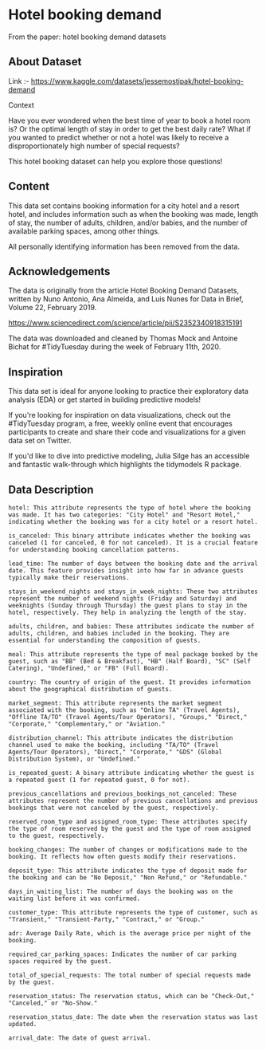 # Hotel booking demand
From the paper: hotel booking demand datasets

## About Dataset

Link :- https://www.kaggle.com/datasets/jessemostipak/hotel-booking-demand

Context

Have you ever wondered when the best time of year to book a hotel room is? Or the optimal length of stay in order to get the best daily rate? What if you wanted to predict whether or not a hotel was likely to receive a disproportionately high number of special requests?

This hotel booking dataset can help you explore those questions!

## Content

This data set contains booking information for a city hotel and a resort hotel, and includes information such as when the booking was made, length of stay, the number of adults, children, and/or babies, and the number of available parking spaces, among other things.

All personally identifying information has been removed from the data.

## Acknowledgements
The data is originally from the article Hotel Booking Demand Datasets, written by Nuno Antonio, Ana Almeida, and Luis Nunes for Data in Brief, Volume 22, February 2019.

https://www.sciencedirect.com/science/article/pii/S2352340918315191

The data was downloaded and cleaned by Thomas Mock and Antoine Bichat for #TidyTuesday during the week of February 11th, 2020.

## Inspiration
This data set is ideal for anyone looking to practice their exploratory data analysis (EDA) or get started in building predictive models!

If you're looking for inspiration on data visualizations, check out the #TidyTuesday program, a free, weekly online event that encourages participants to create and share their code and visualizations for a given data set on Twitter.

If you'd like to dive into predictive modeling, Julia Silge has an accessible and fantastic walk-through which highlights the tidymodels R package.

## Data Description

    hotel: This attribute represents the type of hotel where the booking was made. It has two categories: "City Hotel" and "Resort Hotel," indicating whether the booking was for a city hotel or a resort hotel.

    is_canceled: This binary attribute indicates whether the booking was canceled (1 for canceled, 0 for not canceled). It is a crucial feature for understanding booking cancellation patterns.

    lead_time: The number of days between the booking date and the arrival date. This feature provides insight into how far in advance guests typically make their reservations.

    stays_in_weekend_nights and stays_in_week_nights: These two attributes represent the number of weekend nights (Friday and Saturday) and weeknights (Sunday through Thursday) the guest plans to stay in the hotel, respectively. They help in analyzing the length of the stay.

    adults, children, and babies: These attributes indicate the number of adults, children, and babies included in the booking. They are essential for understanding the composition of guests.

    meal: This attribute represents the type of meal package booked by the guest, such as "BB" (Bed & Breakfast), "HB" (Half Board), "SC" (Self Catering), "Undefined," or "FB" (Full Board).

    country: The country of origin of the guest. It provides information about the geographical distribution of guests.

    market_segment: This attribute represents the market segment associated with the booking, such as "Online TA" (Travel Agents), "Offline TA/TO" (Travel Agents/Tour Operators), "Groups," "Direct," "Corporate," "Complementary," or "Aviation."

    distribution_channel: This attribute indicates the distribution channel used to make the booking, including "TA/TO" (Travel Agents/Tour Operators), "Direct," "Corporate," "GDS" (Global Distribution System), or "Undefined."

    is_repeated_guest: A binary attribute indicating whether the guest is a repeated guest (1 for repeated guest, 0 for not).

    previous_cancellations and previous_bookings_not_canceled: These attributes represent the number of previous cancellations and previous bookings that were not canceled by the guest, respectively.

    reserved_room_type and assigned_room_type: These attributes specify the type of room reserved by the guest and the type of room assigned to the guest, respectively.

    booking_changes: The number of changes or modifications made to the booking. It reflects how often guests modify their reservations.

    deposit_type: This attribute indicates the type of deposit made for the booking and can be "No Deposit," "Non Refund," or "Refundable."

    days_in_waiting_list: The number of days the booking was on the waiting list before it was confirmed.

    customer_type: This attribute represents the type of customer, such as "Transient," "Transient-Party," "Contract," or "Group."

    adr: Average Daily Rate, which is the average price per night of the booking.

    required_car_parking_spaces: Indicates the number of car parking spaces required by the guest.

    total_of_special_requests: The total number of special requests made by the guest.

    reservation_status: The reservation status, which can be "Check-Out," "Canceled," or "No-Show."

    reservation_status_date: The date when the reservation status was last updated.

    arrival_date: The date of guest arrival.
